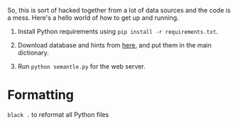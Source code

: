 So, this is sort of hacked together from a lot of data sources and the
code is a mess.  Here's a hello world of how to get up and running.

1. Install Python requirements using `pip install -r requirements.txt`.

2. Download database and hints from [here](https://drive.google.com/file/d/1w9AtFIo5UlQ7CB-10tv_xzk-gxNVnTwo/view?usp=sharing), and put them in the main dictionary.

3. Run `python semantle.py` for the web server.

Formatting
==========

`black .` to reformat all Python files
